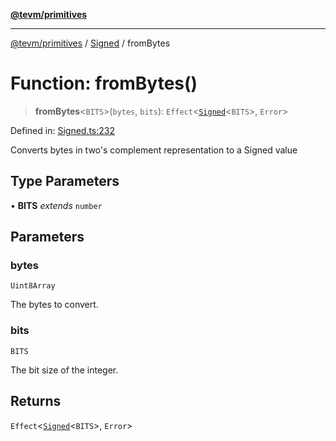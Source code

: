 [**@tevm/primitives**](../../../README.md)

***

[@tevm/primitives](../../../globals.md) / [Signed](../README.md) / fromBytes

# Function: fromBytes()

> **fromBytes**\<`BITS`\>(`bytes`, `bits`): `Effect`\<[`Signed`](../type-aliases/Signed.md)\<`BITS`\>, `Error`\>

Defined in: [Signed.ts:232](https://github.com/evmts/tevm-monorepo/blob/main/packages/primitives/src/Signed.ts#L232)

Converts bytes in two's complement representation to a Signed value

## Type Parameters

• **BITS** *extends* `number`

## Parameters

### bytes

`Uint8Array`

The bytes to convert.

### bits

`BITS`

The bit size of the integer.

## Returns

`Effect`\<[`Signed`](../type-aliases/Signed.md)\<`BITS`\>, `Error`\>
